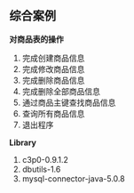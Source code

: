## 综合案例

**对商品表的操作**

1. 完成创建商品信息
2. 完成修改商品信息
3. 完成删除商品信息
4. 完成删除全部商品信息
5. 通过商品主键查找商品信息
6. 查询所有商品信息
6. 退出程序

**Library**
1. c3p0-0.9.1.2
2. dbutils-1.6
3. mysql-connector-java-5.0.8